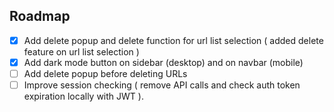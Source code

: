 ## Roadmap

- [x] Add delete popup and delete function for url list selection ( added delete feature on url list selection )
- [x] Add dark mode button on sidebar (desktop) and on navbar (mobile)
- [ ] Add delete popup before deleting URLs
- [ ] Improve session checking ( remove API calls and check auth token expiration locally with JWT ).

